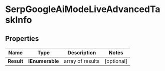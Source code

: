 # SerpGoogleAiModeLiveAdvancedTaskInfo


## Properties

| Name | Type | Description | Notes |
|------------ | ------------- | ------------- | -------------|
**Result** | **IEnumerable<SerpGoogleAiModeLiveAdvancedResultInfo>** | array of results |[optional]|